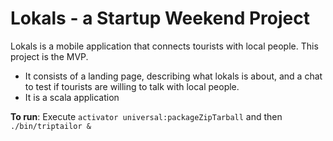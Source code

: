 # Lokals - a Startup Weekend Project
Lokals is a mobile application that connects tourists with local people. This project is the MVP.
* It consists of a landing page, describing what lokals is about, and a chat to test if tourists are willing to talk with local people.
* It is a scala application

**To run**: Execute `activator universal:packageZipTarball` and then `./bin/triptailor &`
